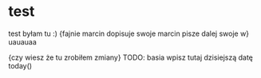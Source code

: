 # test
test
byłam tu :) {fajnie marcin dopisuje swoje marcin pisze dalej swoje w}
uauauaa

{czy wiesz że tu zrobiłem zmiany}
TODO: basia wpisz tutaj dzisiejszą datę
today()
